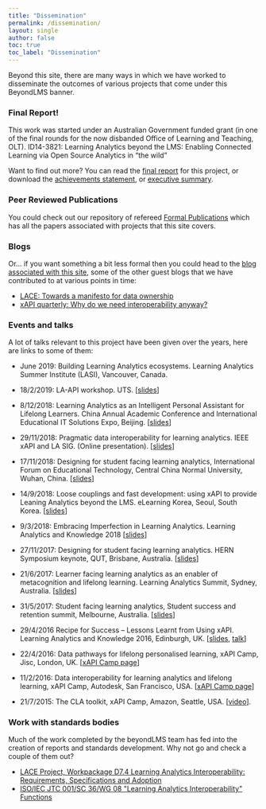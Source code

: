 ```yaml
---
title: "Dissemination"
permalink: /dissemination/
layout: single
author: false
toc: true
toc_label: "Dissemination"
---
```


Beyond this site, there are many ways in which we have worked to disseminate the outcomes of various projects that come under this BeyondLMS banner.

### Final Report!

This work was started under an Australian Government funded grant (in one of the final rounds for the now disbanded Office of Learning and Teaching, OLT). ID14-3821: Learning Analytics beyond the LMS: Enabling Connected Learning via Open Source Analytics in “the wild”

Want to find out more? You can read the [final report]({{site.baseurl}}/assets/papers/OLTFinalReport.pdf) for this project, or download the [achievements statement]({{site.baseurl}}/assets/papers/OLTAchievementsStatement-Final.pdf), or [executive summary]({{site.baseurl}}/assets/papers/OLTFinalReport-execSummary.pdf).

### Peer Reviewed Publications

You could  check out our repository of refereed [Formal Publications]({{site.baseurl}}/publications/) which has all the papers associated with projects that this site covers.

###  Blogs

Or... if you want something a bit less formal then you could head to the [blog associated with this site]({{site.baseurl}}/posts), some of the other guest blogs that we have contributed to at various points in time:
- [LACE: Towards a manifesto for data ownership](http://www.laceproject.eu/blog/towards-a-manifesto-for-data-ownership/)
- [xAPI quarterly: Why do we need interoperability anyway?](https://xapiquarterly.com/2017/06/need-interoperability-anyway/)

### Events and talks

A lot of talks relevant to this project have been given over the years, here are links to some of them:

- June 2019: Building Learning Analytics ecosystems. Learning Analytics Summer Institute (LASI), Vancouver, Canada.

- 18/2/2019: LA-API workshop. UTS. [[slides]({{site.baseurl}}/assets/slides/LA-API.pdf)]

- 8/12/2018: Learning Analytics as an Intelligent Personal Assistant for Lifelong Learners. China Annual Academic Conference and International Educational IT Solutions Expo, Beijing. [[slides]({{site.baseurl}}/assets/slides/LApersonalAssistant.pdf)]

- 29/11/2018: Pragmatic data interoperability for learning analytics. IEEE xAPI and LA SIG. (Online presentation). [[slides]({{site.baseurl}}/assets/slides/pragmaticDataInteroperability.pdf)]

- 17/11/2018: Designing for student facing learning analytics,
International Forum on Educational Technology, Central China Normal University, Wuhan, China. [[slides]({{site.baseurl}}/assets/slides/LDForStudentLA.pdf)]

- 14/9/2018: Loose couplings and fast development: using xAPI to provide Leaning Analytics beyond the LMS. eLearning Korea, Seoul, South Korea. [[slides]({{site.baseurl}}/assets/slides/Kitto-xAPI.pdf)]

- 9/3/2018: Embracing Imperfection in Learning Analytics. Learning Analytics and Knowledge 2018 [[slides]({{site.baseurl}}/assets/slides/Kitto-embracingImperfection.pdf)]

- 27/11/2017:  Designing for student facing learning analytics. HERN Symposium keynote, QUT, Brisbane, Australia. [[slides]({{site.baseurl}}/assets/slides/designingForStudentLA.pdf)]

- 21/6/2017: Learner facing learning analytics as an enabler of metacognition and lifelong learning. Learning Analytics Summit, Sydney, Australia. [[slides]({{site.baseurl}}/assets/slides/2017-Kitto-LAsummit.pdf)]

- 31/5/2017: Student facing learning analytics, Student success and retention summit, Melbourne, Australia. [[slides]({{site.baseurl}}/assets/slides/studentLA.pdf)]

- 29/4/2016 Recipe for Success – Lessons Learnt from Using xAPI. Learning Analytics and Knowledge 2016, Edinburgh, UK. [[slides]({{site.baseurl}}/assets/slides/), [talk](https://www.youtube.com/watch?v=zKNEK762Kfc&feature=youtu.be&list=PLOF7tBP24lAf2uyB6SEZ3_foM51rULkSR)]

- 22/4/2016: Data pathways for lifelong personalised learning, xAPI Camp, Jisc, London, UK. [[xAPI Camp page](https://makingbetter.us/portfolio/data-interoperability-learning-analytics-lifelong-learning-kirsty-kitto-2/)]

- 11/2/2016: Data interoperability for learning analytics and lifelong learning, xAPI Camp, Autodesk, San Francisco, USA. [[xAPI Camp page](https://makingbetter.us/portfolio/data-interoperability-learning-analytics-lifelong-learning-kirsty-kitto/)]

- 21/7/2015: The CLA toolkit, xAPI Camp, Amazon, Seattle, USA.  [[video](https://youtu.be/MOqEkf9lv0c)].

### Work with standards bodies

Much of the work completed by the beyondLMS team has fed into the creation of reports and standards development. Why not go and check a couple of them out?

- [LACE Project, Workpackage D7.4 Learning Analytics Interoperability: Requirements, Specifications and Adoption](http://www.laceproject.eu/deliverables/d7-4-learning-analytics-interoperability-requirements-specifications-and-adoption/)
- [ISO/IEC JTC 001/SC 36/WG 08 "Learning Analytics Interoperability" Functions](https://isotc.iso.org/livelink/livelink?func=ll&objId=16949929&objAction=browse&viewType=1)
